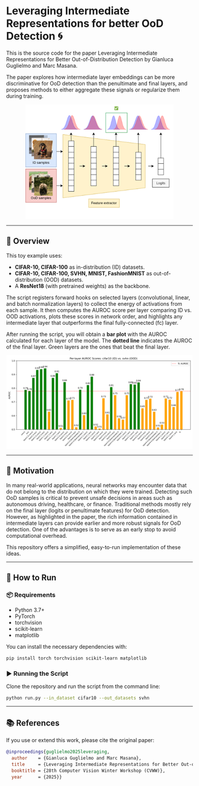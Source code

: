 # Leveraging Intermediate Representations for better OoD Detection 🌀
This is the source code for the paper Leveraging Intermediate Representations for Better Out-of-Distribution Detection by Gianluca Guglielmo and Marc Masana.

The paper explores how intermediate layer embeddings can be more discriminative for OoD detection than the penultimate and final layers, and proposes methods to either aggregate these signals or regularize them during training.

<p align="center">
    <img src="./figures/explainer.png" alt="Explainer" width="400"/>
</p>

---

## 📌 Overview

This toy example uses:
- **CIFAR-10, CIFAR-100** as in-distribution (ID) datasets.
- **CIFAR-10, CIFAR-100, SVHN, MNIST, FashionMNIST** as out-of-distribution (OOD) datasets.
- A **ResNet18** (with pretrained weights) as the backbone.

The script registers forward hooks on selected layers (convolutional, linear, and batch normalization layers) to collect the energy of activations from each sample. It then computes the AUROC score per layer comparing ID vs. OOD activations, plots these scores in network order, and highlights any intermediate layer that outperforms the final fully-connected (fc) layer.

After running the script, you will obtain a **bar plot** with the AUROC calculated for each layer of the model. The **dotted line** indicates the AUROC of the final layer. Green layers are the ones that beat the final layer.

![Example AUROC Plot](./figures/auroc_scores_cifar10_svhn.png)

---

## 🎯 Motivation

In many real-world applications, neural networks may encounter data that do not belong to the distribution on which they were trained. Detecting such OoD samples is critical to prevent unsafe decisions in areas such as autonomous driving, healthcare, or finance. Traditional methods mostly rely on the final layer (logits or penultimate features) for OoD detection. However, as highlighted in the paper, the rich information contained in intermediate layers can provide earlier and more robust signals for OoD detection. One of the advantages is to serve as an early stop to avoid computational overhead.  

This repository offers a simplified, easy-to-run implementation of these ideas.

---

## 🚀 How to Run

### 📦 Requirements

- Python 3.7+
- PyTorch
- torchvision
- scikit-learn
- matplotlib

You can install the necessary dependencies with:

```bash
pip install torch torchvision scikit-learn matplotlib
```

### ▶ Running the Script

Clone the repository and run the script from the command line:

```bash
python run.py --in_dataset cifar10 --out_datasets svhn
```
---

## 📚 References

If you use or extend this work, please cite the original paper:

```bibtex
@inproceedings{guglielmo2025leveraging,
  author    = {Gianluca Guglielmo and Marc Masana},
  title     = {Leveraging Intermediate Representations for Better Out-of-Distribution Detection},
  booktitle = {28th Computer Vision Winter Workshop (CVWW)},
  year      = {2025}}
```
